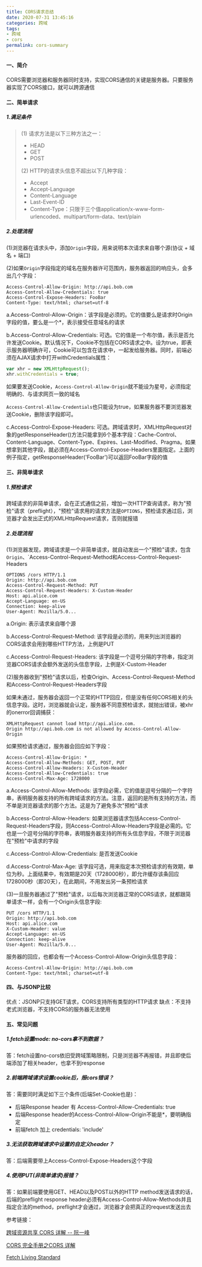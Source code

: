 ```yaml
---
title: CORS请求总结
date: 2020-07-31 13:45:16
categories: 跨域
tags:
- 跨域
- cors
permalink: cors-summary
---
```

#### 一、简介
CORS需要浏览器和服务器同时支持，实现CORS通信的关键是服务器。只要服务器实现了CORS接口，就可以跨源通信
<!--more-->
#### 二、简单请求
##### 1.满足条件
> (1) 请求方法是以下三种方法之一：
> - HEAD
> - GET
> - POST
>
> (2) HTTP的请求头信息不超出以下几种字段：
> - Accept
> - Accept-Language
> - Content-Language
> - Last-Event-ID
> - Content-Type：只限于三个值application/x-www-form-urlencoded、multipart/form-data、text/plain

##### 2.处理流程
(1)浏览器在请求头中，添加`Origin`字段，用来说明本次请求来自哪个源(协议 + 域名 + 端口)

(2)如果`Origin`字段指定的域名在服务器许可范围内，服务器返回的响应头，会多出几个字段：
```shell
Access-Control-Allow-Origin: http://api.bob.com
Access-Control-Allow-Credentials: true
Access-Control-Expose-Headers: FooBar
Content-Type: text/html; charset=utf-8
```

a.Access-Control-Allow-Origin：该字段是必须的。它的值要么是请求时Origin字段的值，要么是一个*，表示接受任意域名的请求

b.Access-Control-Allow-Credentials: 可选。它的值是一个布尔值，表示是否允许发送Cookie。默认情况下，Cookie不包括在CORS请求之中。设为true，即表示服务器明确许可，Cookie可以包含在请求中，一起发给服务器。同时，前端必须在AJAX请求中打开withCredentials属性：
```javascript
var xhr = new XMLHttpRequest();
xhr.withCredentials = true;
```
如果要发送Cookie，`Access-Control-Allow-Origin`就不能设为星号，必须指定明确的、与请求网页一致的域名

`Access-Control-Allow-Credentials`也只能设为true，如果服务器不要浏览器发送Cookie，删除该字段即可。

c.Access-Control-Expose-Headers: 可选。跨域请求时，XMLHttpRequest对象的getResponseHeader()方法只能拿到6个基本字段：Cache-Control、Content-Language、Content-Type、Expires、Last-Modified、Pragma。如果想拿到其他字段，就必须在Access-Control-Expose-Headers里面指定。上面的例子指定，getResponseHeader('FooBar')可以返回FooBar字段的值

#### 三、非简单请求
##### 1.预检请求
跨域请求的非简单请求，会在正式通信之前，增加一次HTTP查询请求，称为"预检"请求（preflight），"预检"请求用的请求方法是`OPTIONS`，预检请求通过后，浏览器才会发出正式的XMLHttpRequest请求，否则就报错

##### 2.处理流程
(1)浏览器发现，跨域请求是一个非简单请求，就自动发出一个"预检"请求，包含`Origin`、`Access-Control-Request-Method和Access-Control-Request-Headers

```shell
OPTIONS /cors HTTP/1.1
Origin: http://api.bob.com
Access-Control-Request-Method: PUT
Access-Control-Request-Headers: X-Custom-Header
Host: api.alice.com
Accept-Language: en-US
Connection: keep-alive
User-Agent: Mozilla/5.0...
```
a.Origin: 表示请求来自哪个源

b.Access-Control-Request-Method: 该字段是必须的，用来列出浏览器的CORS请求会用到哪些HTTP方法，上例是PUT

c.Access-Control-Request-Headers: 该字段是一个逗号分隔的字符串，指定浏览器CORS请求会额外发送的头信息字段，上例是X-Custom-Header

(2)服务器收到"预检"请求以后，检查Origin、Access-Control-Request-Method和Access-Control-Request-Headers字段

如果未通过，服务器会返回一个正常的HTTP回应，但是没有任何CORS相关的头信息字段。这时，浏览器就会认定，服务器不同意预检请求，就抛出错误，被xhr的onerror回调捕获：
```shell
XMLHttpRequest cannot load http://api.alice.com.
Origin http://api.bob.com is not allowed by Access-Control-Allow-Origin
```

如果预检请求通过，服务器会回应如下字段：
```shell
Access-Control-Allow-Origin: *
Access-Control-Allow-Methods: GET, POST, PUT
Access-Control-Allow-Headers: X-Custom-Header
Access-Control-Allow-Credentials: true
Access-Control-Max-Age: 1728000
```

a.Access-Control-Allow-Methods: 该字段必需，它的值是逗号分隔的一个字符串，表明服务器支持的所有跨域请求的方法。注意，返回的是所有支持的方法，而不单是浏览器请求的那个方法。这是为了避免多次"预检"请求

b.Access-Control-Allow-Headers: 如果浏览器请求包括Access-Control-Request-Headers字段，则Access-Control-Allow-Headers字段是必需的。它也是一个逗号分隔的字符串，表明服务器支持的所有头信息字段，不限于浏览器在"预检"中请求的字段

c.Access-Control-Allow-Credentials: 是否发送Cookie

d.Access-Control-Max-Age: 该字段可选，用来指定本次预检请求的有效期，单位为秒。上面结果中，有效期是20天（1728000秒），即允许缓存该条回应1728000秒（即20天），在此期间，不用发出另一条预检请求

(3)一旦服务器通过了"预检"请求，以后每次浏览器正常的CORS请求，就都跟简单请求一样，会有一个Origin头信息字段:
```shell
PUT /cors HTTP/1.1
Origin: http://api.bob.com
Host: api.alice.com
X-Custom-Header: value
Accept-Language: en-US
Connection: keep-alive
User-Agent: Mozilla/5.0...
```
服务器的回应，也都会有一个Access-Control-Allow-Origin头信息字段：
```shell
Access-Control-Allow-Origin: http://api.bob.com
Content-Type: text/html; charset=utf-8
```

#### 四、与JSONP比较
优点：JSONP只支持GET请求，CORS支持所有类型的HTTP请求
缺点：不支持老式浏览器，不支持CORS的服务器无法使用

#### 五、常见问题
##### 1.fetch设置mode: no-cors拿不到数据？
答：fetch设置no-cors依旧受跨域策略限制，只是浏览器不再报错，并且即使后端添加了相关header，也拿不到response

##### 2.前端跨域请求设置cookie后，报cors错误？
答：需要同时满足如下三个条件(后端Set-Cookie也是)：
- 后端Response header 有 Access-Control-Allow-Credentials: true
- 后端Response header的Access-Control-Allow-Origin不能是*，要明确指定
- 前端fetch 加上 credentials: 'include'

##### 3.无法获取跨域请求中设置的自定义header？
答：后端需要带上Access-Control-Expose-Headers这个字段

##### 4.使用PUT(非简单请求)报错？
答：如果前端要使用GET、HEAD以及POST以外的HTTP method发送请求的话，后端的preflight response header必须有Access-Control-Allow-Methods并且指定合法的method，preflight才会通过，浏览器才会把真正的request发送出去



参考链接：

[跨域资源共享 CORS 详解 -- 阮一峰](https://www.ruanyifeng.com/blog/2016/04/cors.html)

[CORS 完全手册之CORS 详解](https://mp.weixin.qq.com/s/y8e1HLNzbLLYWSeMnT-xSA)

[Fetch Living Standard](https://fetch.spec.whatwg.org/)
